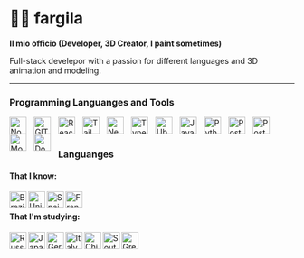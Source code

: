 # 🐓👟 fargila

**Il mio officio (Developer, 3D Creator, I paint sometimes)**

Full-stack develepor with a passion for different languages and
3D animation and modeling.

---

### Programming Languanges and Tools

<img align="left" alt="Node.JS" width="30px" style="padding-right:10px;" src="https://cdn.jsdelivr.net/gh/devicons/devicon@latest/icons/nodejs/nodejs-plain-wordmark.svg" />

<img align="left" alt="GIT" width="30px" style="padding-right:10px;" src="https://cdn.jsdelivr.net/gh/devicons/devicon@latest/icons/git/git-plain.svg" />

<img align="left" alt="React" width="30px" style="padding-right:10px;" src="https://cdn.jsdelivr.net/gh/devicons/devicon@latest/icons/react/react-original-wordmark.svg" />

<img align="left" alt="TailwindCSS" width="30px" style="padding-right:10px;" src="https://cdn.jsdelivr.net/gh/devicons/devicon@latest/icons/tailwindcss/tailwindcss-original.svg" />          

<img align="left" alt="Next" width="30px" style="padding-right:10px;" src="https://cdn.jsdelivr.net/gh/devicons/devicon@latest/icons/nextjs/nextjs-original.svg" />

<img align="left" alt="TypeScript" width="30px" style="padding-right:10px;" src="https://cdn.jsdelivr.net/gh/devicons/devicon@latest/icons/typescript/typescript-original.svg" />

<img align="left" alt="Ubuntu" width="30px" style="padding-right:10px;" src="https://cdn.jsdelivr.net/gh/devicons/devicon@latest/icons/ubuntu/ubuntu-original.svg" />

<img align="left" alt="Java" width="30px" style="padding-right:10px;" src="https://cdn.jsdelivr.net/gh/devicons/devicon@latest/icons/java/java-original.svg" />
          
<img align="left" alt="Python" width="30px" style="padding-right:10px;" src="https://cdn.jsdelivr.net/gh/devicons/devicon@latest/icons/python/python-original-wordmark.svg" />

<img align="left" alt="PostgreSQL" width="30px" style="padding-right:10px;" src="https://cdn.jsdelivr.net/gh/devicons/devicon@latest/icons/postgresql/postgresql-plain-wordmark.svg" />  

<img align="left" alt="Postman" width="30px" style="padding-right:10px;" src="https://cdn.jsdelivr.net/gh/devicons/devicon@latest/icons/postman/postman-original.svg" />

<img align="left" alt="MongoDB" width="30px" style="padding-right:10px;" src="https://cdn.jsdelivr.net/gh/devicons/devicon@latest/icons/mongodb/mongodb-plain-wordmark.svg" />

<img align="left" alt="Docker" width="30px" style="padding-right:10px;" src="https://cdn.jsdelivr.net/gh/devicons/devicon@latest/icons/docker/docker-plain-wordmark.svg" />
<br />

#

### Languanges

#### That I know:

<img align="left" src="https://flagcdn.com/br.svg" width="30" alt="Brazil">
<img align="left" src="https://flagcdn.com/us.svg" width="30" alt="United States">
<img align="left" src="https://flagcdn.com/es.svg" width="30" alt="Spain">
<img align="left" src="https://flagcdn.com/fr.svg" width="30" alt="France">

<br />

#### That I'm studying:

<img align="left" src="https://flagcdn.com/ru.svg" width="30" alt="Russia">
<img align="left" src="https://flagcdn.com/jp.svg" width="30" alt="Japan">
<img align="left" src="https://flagcdn.com/de.svg" width="30" alt="Germany">
<img align="left" src="https://flagcdn.com/it.svg" width="30" alt="Italy">
<img align="left" src="https://flagcdn.com/cn.svg" width="30" alt="China">
<img align="left" src="https://flagcdn.com/kr.svg" width="30" alt="South Korea">
<img align="left" src="https://flagcdn.com/gr.svg" width="30" alt="Greece">



          

          
          


